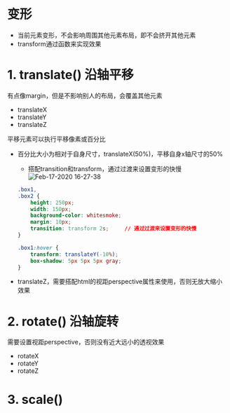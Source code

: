 # 变形
- 当前元素变形，不会影响周围其他元素布局，即不会挤开其他元素
- transform通过函数来实现效果

# 1. translate() 沿轴平移
有点像margin，但是不影响别人的布局，会覆盖其他元素
- translateX
- translateY
- translateZ

平移元素可以执行平移像素或百分比
- 百分比大小为相对于自身尺寸，translateX(50%)，平移自身x轴尺寸的50%
    - 搭配transition和transform，通过过渡来设置变形的快慢
    ![Feb-17-2020 16-27-38](https://user-images.githubusercontent.com/26485327/74636234-89ff8e80-51a2-11ea-9f5a-82959829ff0c.gif)

    ```css
    .box1,
    .box2 {
        height: 250px;
        width: 150px;
        background-color: whitesmoke;
        margin: 10px;
        transition: transform 2s;     // 通过过渡来设置变形的快慢
    }

    .box1:hover {
        transform: translateY(-10%);
        box-shadow: 5px 5px 5px gray;
    }
    ```
- translateZ，需要搭配html的视距perspective属性来使用，否则无放大缩小效果

# 2. rotate() 沿轴旋转
需要设置视距perspective，否则没有近大远小的透视效果
- rotateX
- rotateY
- rotateZ




# 3. scale()











